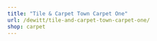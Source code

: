 ```yaml
---
title: "Tile & Carpet Town Carpet One"
url: /dewitt/tile-and-carpet-town-carpet-one/
shop: carpet
---
```

